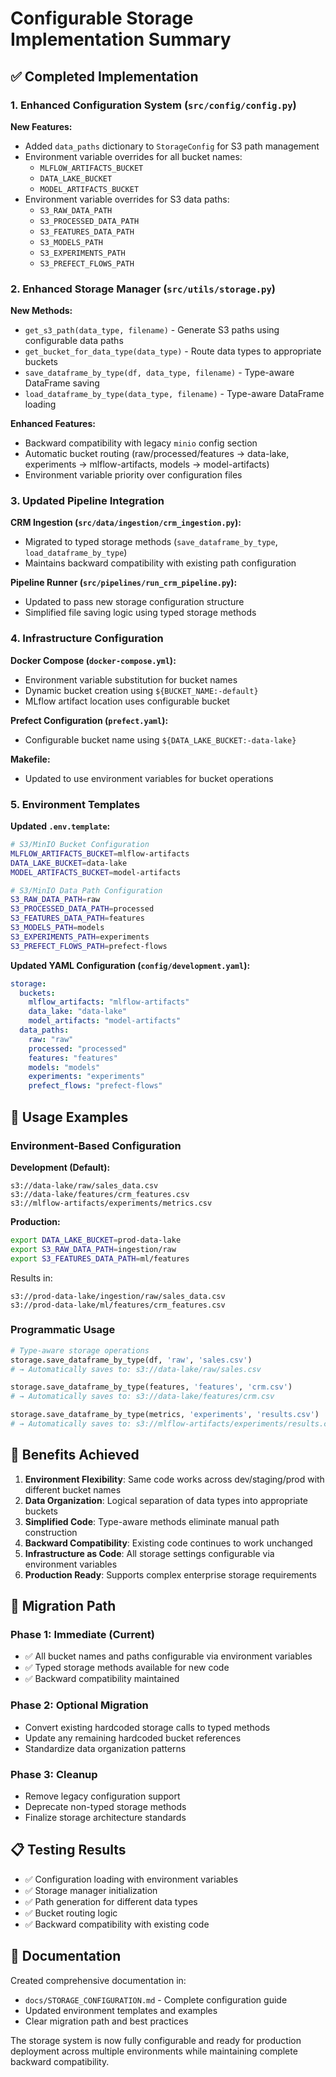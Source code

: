 # Configurable Storage Implementation Summary

## ✅ Completed Implementation

### 1. Enhanced Configuration System (`src/config/config.py`)

**New Features:**
- Added `data_paths` dictionary to `StorageConfig` for S3 path management
- Environment variable overrides for all bucket names:
  - `MLFLOW_ARTIFACTS_BUCKET`
  - `DATA_LAKE_BUCKET` 
  - `MODEL_ARTIFACTS_BUCKET`
- Environment variable overrides for S3 data paths:
  - `S3_RAW_DATA_PATH`
  - `S3_PROCESSED_DATA_PATH`
  - `S3_FEATURES_DATA_PATH`
  - `S3_MODELS_PATH`
  - `S3_EXPERIMENTS_PATH`
  - `S3_PREFECT_FLOWS_PATH`

### 2. Enhanced Storage Manager (`src/utils/storage.py`)

**New Methods:**
- `get_s3_path(data_type, filename)` - Generate S3 paths using configurable data paths
- `get_bucket_for_data_type(data_type)` - Route data types to appropriate buckets
- `save_dataframe_by_type(df, data_type, filename)` - Type-aware DataFrame saving
- `load_dataframe_by_type(data_type, filename)` - Type-aware DataFrame loading

**Enhanced Features:**
- Backward compatibility with legacy `minio` config section
- Automatic bucket routing (raw/processed/features → data-lake, experiments → mlflow-artifacts, models → model-artifacts)
- Environment variable priority over configuration files

### 3. Updated Pipeline Integration

**CRM Ingestion (`src/data/ingestion/crm_ingestion.py`):**
- Migrated to typed storage methods (`save_dataframe_by_type`, `load_dataframe_by_type`)
- Maintains backward compatibility with existing path configuration

**Pipeline Runner (`src/pipelines/run_crm_pipeline.py`):**
- Updated to pass new storage configuration structure
- Simplified file saving logic using typed storage methods

### 4. Infrastructure Configuration

**Docker Compose (`docker-compose.yml`):**
- Environment variable substitution for bucket names
- Dynamic bucket creation using `${BUCKET_NAME:-default}`
- MLflow artifact location uses configurable bucket

**Prefect Configuration (`prefect.yaml`):**
- Configurable bucket name using `${DATA_LAKE_BUCKET:-data-lake}`

**Makefile:**
- Updated to use environment variables for bucket operations

### 5. Environment Templates

**Updated `.env.template`:**
```bash
# S3/MinIO Bucket Configuration  
MLFLOW_ARTIFACTS_BUCKET=mlflow-artifacts
DATA_LAKE_BUCKET=data-lake
MODEL_ARTIFACTS_BUCKET=model-artifacts

# S3/MinIO Data Path Configuration
S3_RAW_DATA_PATH=raw
S3_PROCESSED_DATA_PATH=processed
S3_FEATURES_DATA_PATH=features
S3_MODELS_PATH=models
S3_EXPERIMENTS_PATH=experiments
S3_PREFECT_FLOWS_PATH=prefect-flows
```

**Updated YAML Configuration (`config/development.yaml`):**
```yaml
storage:
  buckets:
    mlflow_artifacts: "mlflow-artifacts"
    data_lake: "data-lake" 
    model_artifacts: "model-artifacts"
  data_paths:
    raw: "raw"
    processed: "processed"
    features: "features"
    models: "models"
    experiments: "experiments"
    prefect_flows: "prefect-flows"
```

## 🚀 Usage Examples

### Environment-Based Configuration

**Development (Default):**
```
s3://data-lake/raw/sales_data.csv
s3://data-lake/features/crm_features.csv
s3://mlflow-artifacts/experiments/metrics.csv
```

**Production:**
```bash
export DATA_LAKE_BUCKET=prod-data-lake
export S3_RAW_DATA_PATH=ingestion/raw
export S3_FEATURES_DATA_PATH=ml/features
```
Results in:
```
s3://prod-data-lake/ingestion/raw/sales_data.csv
s3://prod-data-lake/ml/features/crm_features.csv
```

### Programmatic Usage

```python
# Type-aware storage operations
storage.save_dataframe_by_type(df, 'raw', 'sales.csv')
# → Automatically saves to: s3://data-lake/raw/sales.csv

storage.save_dataframe_by_type(features, 'features', 'crm.csv') 
# → Automatically saves to: s3://data-lake/features/crm.csv

storage.save_dataframe_by_type(metrics, 'experiments', 'results.csv')
# → Automatically saves to: s3://mlflow-artifacts/experiments/results.csv
```

## 🎯 Benefits Achieved

1. **Environment Flexibility**: Same code works across dev/staging/prod with different bucket names
2. **Data Organization**: Logical separation of data types into appropriate buckets
3. **Simplified Code**: Type-aware methods eliminate manual path construction
4. **Backward Compatibility**: Existing code continues to work unchanged
5. **Infrastructure as Code**: All storage settings configurable via environment variables
6. **Production Ready**: Supports complex enterprise storage requirements

## 🔄 Migration Path

### Phase 1: Immediate (Current)
- ✅ All bucket names and paths configurable via environment variables
- ✅ Typed storage methods available for new code
- ✅ Backward compatibility maintained

### Phase 2: Optional Migration
- Convert existing hardcoded storage calls to typed methods
- Update any remaining hardcoded bucket references
- Standardize data organization patterns

### Phase 3: Cleanup
- Remove legacy configuration support
- Deprecate non-typed storage methods
- Finalize storage architecture standards

## 📋 Testing Results

- ✅ Configuration loading with environment variables
- ✅ Storage manager initialization 
- ✅ Path generation for different data types
- ✅ Bucket routing logic
- ✅ Backward compatibility with existing code

## 📖 Documentation

Created comprehensive documentation in:
- `docs/STORAGE_CONFIGURATION.md` - Complete configuration guide
- Updated environment templates and examples
- Clear migration path and best practices

The storage system is now fully configurable and ready for production deployment across multiple environments while maintaining complete backward compatibility.
